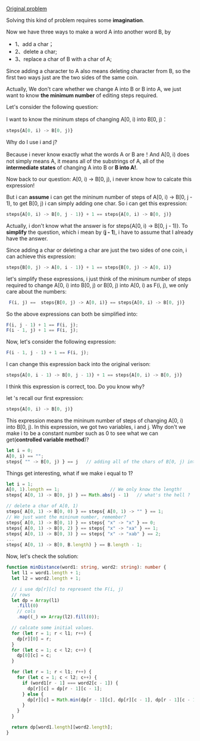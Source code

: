 [Original problem](https://leetcode.com/problems/edit-distance/)

Solving this kind of problem requires some **imagination**.

Now we have three ways to make a word A into another word B, by

- 1、add a char；
- 2、delete a char;
- 3、replace a char of B with a char of A;

Since adding a character to A also means deleting character from B, so the first two ways just are the two sides of the same coin.

Actually, We don't care whether we change A into B or B into A, we just want to know **the minimum number** of editing steps required.

Let's consider the following question:

I want to know the mininum steps of changing A[0, i) into B[0, j)：

```javascript
steps{A[0, i) -> B[0, j)}
``` 

Why do I use i and j?

Because i never know exactly what the words A or B are！And A[0, i) does not simply means A, it means all of the substrings of A, all of the **intermediate states** of changing A into B or **B into A!**.

Now back to our question: A[0, i) -> B[0, j), i never know how to calcate this expression!

But i can **assume** i can get the mininum number of steps of A[0, i) -> B[0, j - 1), to get B[0, j) i can simply adding one char. So i can get this expression:

```javascript
steps{A[0, i) -> B[0, j - 1)} + 1 == steps{A[0, i) -> B[0, j)}
```

Actually, i don't know what the answer is for steps{A[0, i) -> B[0, j - 1)}. To **simplify** the question, which i mean by (**j - 1**), i have to assume that I already have the answer.

Since adding a char or deleting a char are just the two sides of one coin, i can achieve this expression:

```javascript
steps{B[0, j) -> A[0, i - 1)} + 1 == steps{B[0, j) -> A[0, i)}
```

let's simplify these expressions, i just think of the mininum number of steps required to change A[0, i) into B[0, j) or B[0, j) into A[0, i) as F(i, j), we only care about the numbers:

```javascript
 F(i, j) ==  steps{B[0, j) -> A[0, i)} == steps{A[0, i) -> B[0, j)}
```

So the above expressions can both be simplified into:

```javascript
F(i, j - 1) + 1 == F(i, j);
F(i - 1, j) + 1 == F(i, j);
```

Now, let's consider the following expression:

```javascript
F(i - 1, j - 1) + 1 == F(i, j);
```

I can change this expression back into the original verison:

```javascript
steps{A[0, i - 1) -> B[0, j - 1)} + 1 == steps{A[0, i) -> B[0, j)}
```

I think this expression is correct, too. Do you know why?

let 's recall our first expression:

```javascript
steps{A[0, i) -> B[0, j)}
``` 

This expression means the mininum number of steps of changing A[0, i) into B[0, j). In this expression, we got two variables, i and j. Why don't we make i to be a constant number such as 0 to see what we can get(**controlled variable method**)?

```javascript
let i = 0;
A[0, i) == "";
steps{ "" -> B[0, j) } == j   // adding all of the chars of B[0, j) into ""!
```

Things get interesting, what if we make i equal to 1?

```javascript
let i = 1;
A[0, 1).length == 1;                   // We only know the length!   
steps{ A[0, 1) -> B[0, j) } == Math.abs(j - 1)   // what's the hell ? 

// delete a char of A[0, 1)
steps{ A[0, 1) -> B[0, 0) } == steps{ A[0, 1) -> "" } == 1;
// We just want the mininum number, remember?
steps{ A[0, 1) -> B[0, 1) } == steps{ "x" -> "x" } == 0;
steps{ A[0, 1) -> B[0, 2) } == steps{ "x" -> "xa" } == 1;
steps{ A[0, 1) -> B[0, 3) } == steps{ "x" -> "xab" } == 2;
...
steps{ A[0, 1) -> B[0, B.length) } == B.length - 1;
```

Now, let's check the solution:

```typescript
function minDistance(word1: string, word2: string): number {
  let l1 = word1.length + 1;
  let l2 = word2.length + 1;

  // i use dp[r][c] to represent the F(i, j) 
  // rows
  let dp = Array(l1)
    .fill(0)
    // cols
    .map((_) => Array(l2).fill(0));

  // calcate some initial values.  
  for (let r = 1; r < l1; r++) {
    dp[r][0] = r;
  }
  for (let c = 1; c < l2; c++) {
    dp[0][c] = c;
  }

  for (let r = 1; r < l1; r++) {
    for (let c = 1; c < l2; c++) {
      if (word1[r - 1] === word2[c - 1]) {
        dp[r][c] = dp[r - 1][c - 1];
      } else {
        dp[r][c] = Math.min(dp[r - 1][c], dp[r][c - 1], dp[r - 1][c - 1]) + 1;
      }
    }
  }

  return dp[word1.length][word2.length];
}

```